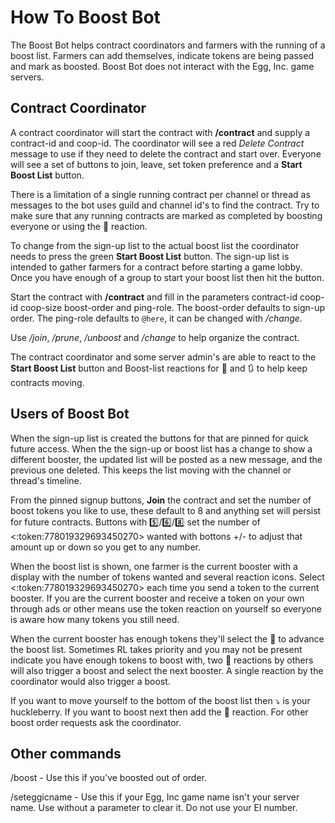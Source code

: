 # How To Boost Bot

The Boost Bot helps contract coordinators and farmers with the running of a boost list. Farmers can add themselves, indicate tokens are being passed and mark as boosted. Boost Bot does not interact with the Egg, Inc. game servers.

## Contract Coordinator

A contract coordinator will start the contract with **/contract** and supply a contract-id and coop-id.
The coordinator will see a red *Delete Contract* message to use if they need to delete the contract and start over.
Everyone will see a set of buttons to join, leave, set token preference and a **Start Boost List** button.

There is a limitation of a single running contract per channel or thread as messages to the bot uses guild and channel id's to find the contract. Try to make sure that any running contracts are marked as completed by boosting everyone or using the 🏁 reaction.

To change from the sign-up list to the actual boost list the coordinator needs to press the green **Start Boost List** button. The sign-up list is intended to gather farmers for a contract before starting a game lobby. Once you have enough of a group to start your boost list then hit the button.

Start the contract with **/contract** and fill in the parameters contract-id coop-id coop-size boost-order and ping-role. The boost-order defaults to sign-up order. The ping-role defaults to `@here`, it can be changed with */change*.

Use */join*, */prune*, */unboost* and */change* to help organize the contract.

The contract coordinator and some server admin's are able to react to the **Start Boost List** button and Boost-list reactions for 🚀 and 🔃 to help keep contracts moving.

## Users of Boost Bot

When the sign-up list is created the buttons for that are pinned for quick future access. When the the sign-up or boost list has a change to show a different booster, the updated list will be posted as a new message, and the previous one deleted. This keeps the list moving with the channel or thread's timeline.

From the pinned signup buttons, **Join** the contract and set the number of boost tokens you like to use, these default to 8 and anything set will persist for future contracts. Buttons with 5️⃣/6️⃣/8️⃣ set the number of <:token:778019329693450270> wanted with bottons +/- to adjust that amount up or down so you get to any number.

When the boost list is shown, one farmer is the current booster with a display with the number of tokens wanted and several reaction icons. Select <:token:778019329693450270> each time you send a token to the current booster. If you are the current booster and receive a token on your own through ads or other means use the token reaction on yourself so everyone is aware how many tokens you still need.

When the current booster has enough tokens they'll select the 🚀 to advance the boost list. Sometimes RL takes priority and you may not be present indicate you have enough tokens to boost with, two 🚀 reactions by others will also trigger a boost and select the next booster. A single reaction by the coordinator would also trigger a boost.

If you want to move yourself to the bottom of the boost list then ⤵️ is your huckleberry. If you want to boost next then add the 🚽 reaction. For other boost order requests ask the coordinator.

## Other commands
/boost - Use this if you've boosted out of order.

/seteggicname - Use this if your Egg, Inc game name isn't your server name. Use without a parameter to clear it. Do not use your EI number.

